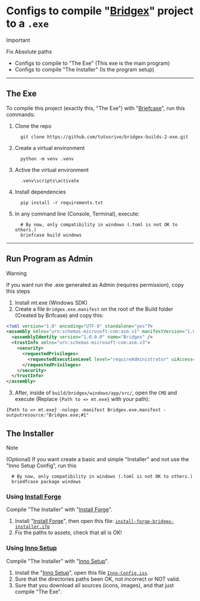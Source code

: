 # Configs to compile "[Bridgex](https://github.com/Dev2Forge/bridgex/)" project to a `.exe`

> [!IMPORTANT]
> Fix Absolute paths

- Configs to compile to "The Exe" (This exe is the main program)
- Configs to compile "The Installer" (Is the program setup)

---

## The Exe

To compile this project (exactly this, "The Exe") with "[Briefcase](https://briefcase.readthedocs.io/en/stable/)", run this commands:

1. Clone the repo
   ```shell
     git clone https://github.com/tutosrive/bridgex-builds-2-exe.git
   ```
3. Create a virtual environment
   ```shell
     python -m venv .venv
   ```
4. Active the virtual environment
   ```shell
     .venv\scripts\activate
   ```
5. Install dependencies
   ```shell
     pip install -r requirements.txt
   ```
6. In any command line (Console, Terminal), execute:
   ```shell
     # By now, only compatibility in windows (.toml is not OK to others.)
     briefcase build windows
   ```

---

## Run Program as Admin

> [!WARNING]
> If you want run the .exe generated as Admin (requires permission), copy this steps

1. Install mt.exe (Windows SDK)
2. Create a file `Bridgex.exe.manifest` on the root of the Build folder (Created by Brifcase) and copy this:
```xml
<?xml version="1.0" encoding="UTF-8" standalone="yes"?>
<assembly xmlns="urn:schemas-microsoft-com:asm.v1" manifestVersion="1.0">
  <assemblyIdentity version="1.0.0.0" name="Bridgex" />
  <trustInfo xmlns="urn:schemas-microsoft-com:asm.v3">
    <security>
      <requestedPrivileges>
        <requestedExecutionLevel level="requireAdministrator" uiAccess="false"/>
      </requestedPrivileges>
    </security>
  </trustInfo>
</assembly>
```
3. After, inside of `build/bridgex/windows/app/src/`, open the `CMD` and execute (Replace `{Path to => mt.exe}` with your path):
```shell
{Path to => mt.exe} -nologo -manifest Bridgex.exe.manifest -outputresource:"Bridgex.exe;#1"
```

## The Installer

> [!NOTE]
> (Optional) If you want create a basic and simple "Installer" and not use the "Inno Setup Config", run this
>   ```shell
>     # By now, only compatibility in windows (.toml is not OK to others.)
>     briedfcase package windows
>   ```

### Using [Install Forge](https://installforge.net/download/)

Compile "The Installer" with "[Install Forge](https://installforge.net/download/)".

1. Install "[Install Forge](https://installforge.net/download/)", then open this file: [`install-forge-bridgex-installer.ifp`](https://github.com/Dev2Forge/brigex-build-2-exe/blob/main/configs-exe-installer/install-forge/install-forge-bridgex-installer.ifp)
2. Fix the paths to assets, check that all is OK!

### Using [Inno Setup](https://jrsoftware.org/isdl.php)

Compile "The Installer" with "[Inno Setup](https://jrsoftware.org/isdl.php)".

1. Install the "[Inno Setup](https://jrsoftware.org/isdl.php)", open this file [`Inno-Config.iss`](https://github.com/Dev2Forge/brigex-build-2-exe/blob/main/configs-exe-installer/inno-setup/installer1-bridgex.iss).
2. Sure that the directories paths been OK, not incorrect or NOT valid.
3. Sure that you download all sources (icons, images), and that just compile "The Exe".
